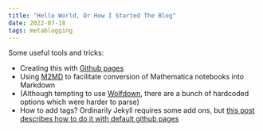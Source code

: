 ```yaml
---
title: "Hello World, Or How I Started The Blog"
date: 2022-07-18
tags: metablogging
---
```


Some useful tools and tricks:
* Creating this with [Github pages](https://github.com/skills/github-pages)
* Using [M2MD](https://github.com/kubaPod/M2MD/wiki) to facilitate conversion of Mathematica notebooks into Markdown
* (Although tempting to use [Wolfdown](https://github.com/paul-jean/wolfdown), there are a bunch of hardcoded options which were harder to parse)
* How to add tags?  Ordinarily Jekyll requires some add ons, but [this post describes how to do it with default github pages](http://longqian.me/2017/02/09/github-jekyll-tag/)

